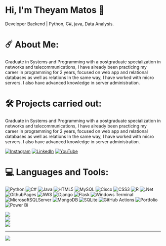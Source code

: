 # Hi, I'm Theyam Matos 🤙
Developer Backend | Python, C#, java, Data Analysis.

# ☄️ About Me:
Graduate in Systems and Programming with a postgraduate specialization in networks and telecommunications, I have already been practicing my career in programming for 2 years, focused on web app and relational databases as well as relations In the same way, I have worked with micro servers. I also have advanced knowledge in server administration.

# 🛠 Projects carried out:
Graduate in Systems and Programming with a postgraduate specialization in networks and telecommunications, I have already been practicing my career in programming for 2 years, focused on web app and relational databases as well as relations In the same way, I have worked with micro servers. I also have advanced knowledge in server administration.

[![Instagram](https://img.shields.io/badge/Instagram-%23E4405F.svg?logo=Instagram&logoColor=white)](https://instagram.com/https://www.instagram.com/1xxramexx1?utm_source=qr&igsh=MTh0ZW0xNHY4cXRpaQ==) [![LinkedIn](https://img.shields.io/badge/LinkedIn-%230077B5.svg?logo=linkedin&logoColor=white)](https://linkedin.com/in/www.linkedin.com/in/theyam-matos-75179b185) [![YouTube](https://img.shields.io/badge/YouTube-%23FF0000.svg?logo=YouTube&logoColor=white)](https://youtube.com/@https://www.youtube.com/@theyammatos5724) 

# 💻 Languages and Tools:
![Python](https://img.shields.io/badge/python-3670A0?style=for-the-badge&logo=python&logoColor=ffdd54) ![C#](https://img.shields.io/badge/c%23-%23239120.svg?style=for-the-badge&logo=csharp&logoColor=white) ![Java](https://img.shields.io/badge/java-%23ED8B00.svg?style=for-the-badge&logo=openjdk&logoColor=white) ![HTML5](https://img.shields.io/badge/html5-%23E34F26.svg?style=for-the-badge&logo=html5&logoColor=white) ![MySQL](https://img.shields.io/badge/mysql-4479A1.svg?style=for-the-badge&logo=mysql&logoColor=white) ![Cisco](https://img.shields.io/badge/cisco-%23049fd9.svg?style=for-the-badge&logo=cisco&logoColor=black) ![CSS3](https://img.shields.io/badge/css3-%231572B6.svg?style=for-the-badge&logo=css3&logoColor=white) ![R](https://img.shields.io/badge/r-%23276DC3.svg?style=for-the-badge&logo=r&logoColor=white) ![.Net](https://img.shields.io/badge/.NET-5C2D91?style=for-the-badge&logo=.net&logoColor=white) ![GithubPages](https://img.shields.io/badge/github%20pages-121013?style=for-the-badge&logo=github&logoColor=white) ![AWS](https://img.shields.io/badge/AWS-%23FF9900.svg?style=for-the-badge&logo=amazon-aws&logoColor=white) ![Django](https://img.shields.io/badge/django-%23092E20.svg?style=for-the-badge&logo=django&logoColor=white) ![Flask](https://img.shields.io/badge/flask-%23000.svg?style=for-the-badge&logo=flask&logoColor=white) ![Windows Terminal](https://img.shields.io/badge/Windows%20Terminal-%234D4D4D.svg?style=for-the-badge&logo=windows-terminal&logoColor=white) ![MicrosoftSQLServer](https://img.shields.io/badge/Microsoft%20SQL%20Server-CC2927?style=for-the-badge&logo=microsoft%20sql%20server&logoColor=white) ![MongoDB](https://img.shields.io/badge/MongoDB-%234ea94b.svg?style=for-the-badge&logo=mongodb&logoColor=white) ![SQLite](https://img.shields.io/badge/sqlite-%2307405e.svg?style=for-the-badge&logo=sqlite&logoColor=white) ![GitHub Actions](https://img.shields.io/badge/github%20actions-%232671E5.svg?style=for-the-badge&logo=githubactions&logoColor=white) ![Portfolio](https://img.shields.io/badge/Portfolio-%23000000.svg?style=for-the-badge&logo=firefox&logoColor=#FF7139) ![Power Bi](https://img.shields.io/badge/power_bi-F2C811?style=for-the-badge&logo=powerbi&logoColor=black)

![](https://github-readme-stats.vercel.app/api?username=XxRamexX&theme=dark&hide_border=false&include_all_commits=false&count_private=false)<br/>
![](https://github-readme-streak-stats.herokuapp.com/?user=XxRamexX&theme=dark&hide_border=false)<br/>
![](https://github-readme-stats.vercel.app/api/top-langs/?username=XxRamexX&theme=dark&hide_border=false&include_all_commits=false&count_private=false&layout=compact)

---
[![](https://visitcount.itsvg.in/api?id=XxRamexX&icon=0&color=0)](https://visitcount.itsvg.in)

<!-- Proudly created with GPRM ( https://gprm.itsvg.in ) -->
